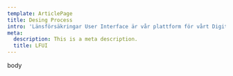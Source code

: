 ```yaml
---
template: ArticlePage
title: Desing Process
intro: 'Länsförsäkringar User Interface är vår plattform för vårt Digitala varumärke. här guidar vi dig kring hur du kommer igång som en copy, UX, AD eller frontend utvecklare hos Länsförsäkringar. Du kan gå in på våra komponenter eller hittar vidare länkar till vår Brand portal Röda rummet.'
meta:
  description: This is a meta description.
  title: LFUI
---
```

body